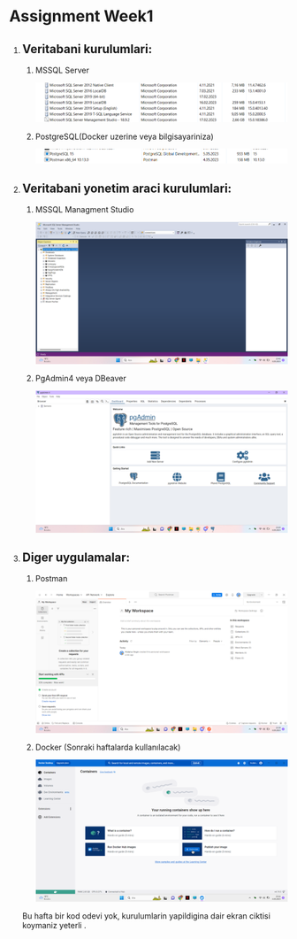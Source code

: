 
# Assignment Week1
<ol> 
<li><h2>Veritabani kurulumlari:</h2></li>
<ol>
<li> MSSQL Server</li>

  ![github](mssqlserver.png)

<li> PostgreSQL(Docker uzerine veya bilgisayariniza) </li>

  ![github](postgresql.png)

</ol>
<li><h2>Veritabani yonetim araci kurulumlari:</h2></li>
<ol>
<li> MSSQL Managment Studio</li>
  
  ![github](mssqlmanagement.png)
  
<li> PgAdmin4 veya DBeaver </li>
  
  ![github](pgadmin4.png)
  
</ol>
<li><h2>Diger uygulamalar:</h2></li>
<ol>
<li> Postman</li>
  
  ![github](postman.png)
  
<li> Docker (Sonraki haftalarda kullanılacak) </li>
  
  ![github](docker.png)
  
</ol>

Bu hafta bir kod odevi yok, kurulumlarin yapildigina dair ekran ciktisi koymaniz yeterli .
